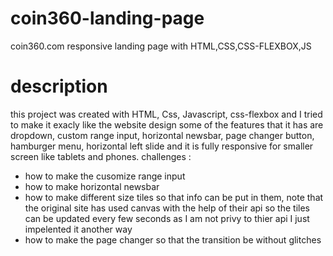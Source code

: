 # coin360-landing-page
coin360.com responsive landing page with HTML,CSS,CSS-FLEXBOX,JS

# description 
this project was created with HTML, Css, Javascript, css-flexbox and I tried to make it exacly like the website design some of the features that it has are 
dropdown, custom range input, horizontal newsbar, page changer button, hamburger menu, horizontal left slide and it is fully responsive for smaller screen
like tablets and phones.
challenges :
* how to make the cusomize range input
* how to make horizontal newsbar
* how to make different size tiles so that info can be put in them, note that the original site has used canvas with the help of their api so the tiles can
be updated every few seconds as I am not privy to thier api I just impelented it another way
* how to make the page changer so that the transition be without glitches
